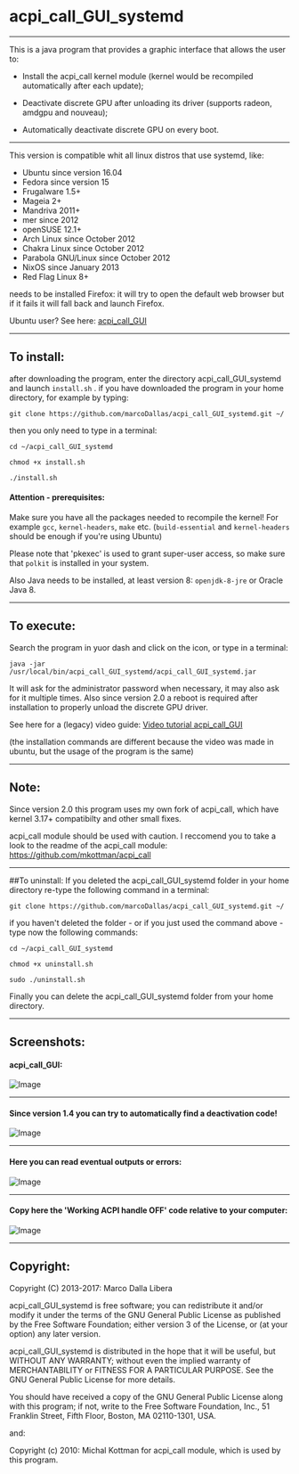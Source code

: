 acpi_call_GUI_systemd
=====
***
This is a java program that provides a graphic interface that allows the user to:

 * Install the acpi_call kernel module (kernel would be recompiled automatically after each update);
 
 * Deactivate discrete GPU after unloading its driver (supports radeon, amdgpu and nouveau);
 
 * Automatically deactivate discrete GPU on every boot.

***
This version is compatible whit all linux distros that use systemd, like:
 * Ubuntu since version 16.04
 * Fedora since version 15
 * Frugalware 1.5+
 * Mageia 2+
 * Mandriva 2011+
 * mer since 2012
 * openSUSE 12.1+
 * Arch Linux since October 2012
 * Chakra Linux since October 2012
 * Parabola GNU/Linux since October 2012
 * NixOS since January 2013
 * Red Flag Linux 8+

needs to be installed Firefox: it will try to open the default web browser but if it fails
it will fall back and launch Firefox.

Ubuntu user? See here: [acpi_call_GUI](https://github.com/marcoDallas/acpi_call_GUI "acpi_call_GUI")
***

## To install:
after downloading the program, enter the directory acpi_call_GUI_systemd and launch `install.sh` . 
if you have downloaded the program in your home directory, for example by typing:

```
git clone https://github.com/marcoDallas/acpi_call_GUI_systemd.git ~/
```
then you only need to type in a terminal:

```
cd ~/acpi_call_GUI_systemd 

chmod +x install.sh 

./install.sh 
```
#### Attention - prerequisites:
Make sure you have all the packages needed to recompile the kernel! For example `gcc`, `kernel-headers`, `make` etc.
(`build-essential` and `kernel-headers` should be enough if you're using Ubuntu)

Please note that 'pkexec' is used to grant super-user access, so make sure that `polkit` is installed 
in your system.

Also Java needs to be installed, at least version 8: `openjdk-8-jre` or Oracle Java 8.
***
## To execute:

Search the program in yuor dash and click on the icon, or type in a terminal: 

```
java -jar /usr/local/bin/acpi_call_GUI_systemd/acpi_call_GUI_systemd.jar
```
It will ask for the administrator password when necessary, it may also ask for it multiple times.
Also since version 2.0 a reboot is required after installation to properly unload the discrete GPU driver.

See here for a (legacy) video guide: [Video tutorial acpi_call_GUI](https://www.youtube.com/watch?v=h33bvoR14x8 "Go to youtube")

(the installation commands are different because the video was made in ubuntu, but the usage of the program is the same)
***
## Note:
Since version 2.0 this program uses my own fork of acpi_call, which have kernel 3.17+ compatibilty and other small fixes.

acpi_call module should be used with caution. I reccomend you to take a look to the readme of the acpi_call module: https://github.com/mkottman/acpi_call
***
##To uninstall:
If you deleted the acpi_call_GUI_systemd folder in your home directory re-type the following command in a terminal:
```
git clone https://github.com/marcoDallas/acpi_call_GUI_systemd.git ~/
```
if you haven't deleted the folder - or if you just used the command above - type now the following commands:
```
cd ~/acpi_call_GUI_systemd

chmod +x uninstall.sh

sudo ./uninstall.sh
```
Finally you can delete the acpi_call_GUI_systemd folder from your home directory.
***
## Screenshots:
#### acpi_call_GUI:
![Image](https://lh3.googleusercontent.com/5Pyo03ty4cfRaggaf36HWJO8uujS8stTGPmNdCTguvciTBVRt6BukHFsaKnNTsGRuhdcIvPpz2SJoB83WohdD7fW7xELv2ZgWzU3ovohDGbHCv0wmq_fE2HaHMdFcfLNmiARH27rzKGfQZ6nJbN4E3YN1STpeO6JHZuSs6cmwFZzFJGBklTHm8_TcuJS953GW5MGOO2jRSEN56eNl1qzqi4-sXglOIUv8ixX4uXwrKgRTQVNhOggtq31Bu13CiPYycarDffsD4asvClf-SvX2UaOnRKuffrrBu0XpCj5kJpThisEDfVZntmQgKIH2QtoJbEaW7_3JNZEZIxCnWggFI1CNVuA31sZwTzei2ru5vG75dY2g1rr2uzYTn9fDB7RnVlVSUjVIRaoaXrQxzM1rIWa9V-3gRZYeI89gUOD2zNjbUllVil7Hr2uqGxefjsmk8bU-kkrOW7ezcYcIKAmfRqe1gNJpN_4kP47pkwoxtfT18IG5JVUH6sApGp1HSIKfS6GEANGsMNAy0dgwg9CvYuQu34hurQCY0AwyflGUZCDcOepEpUuvokVMDbz8xq4ZK_CdG1iJCnSI-Z_WXEPdQJrpNOThEiY0PjBmH2AtyoT9qESDinQ=w630-h330-no "acpi_call_GUI")
***
#### Since version 1.4 you can try to automatically find a deactivation code!
![Image](https://lh6.googleusercontent.com/-xudmJqs6jKA/VIGiHnrHR_I/AAAAAAAAJfA/PVUCJYQcuVE/w644-h347-no/Schermata.png "Since version 1.4 you can try to automatically find a deactivation code!")
***
#### Here you can read eventual outputs or errors:
![Image](https://lh5.googleusercontent.com/-i8Q-6UxOSuk/UY-sz6OPtMI/AAAAAAAAA_Q/uterDsLyy2Q/w636-h335-no/Schermata+del+2013-05-12.png "here you can read eventual outputs or errors")
***
#### Copy here the 'Working ACPI handle OFF' code relative to your computer:
![Image](https://lh6.googleusercontent.com/-FuXDqo1CP64/UY-s2FpM2YI/AAAAAAAAA_Y/SPhWcoDQ1Gk/w882-h504-no/Schermata+del+2013-05-08+02%253A49%253A19.png "copy here the 'Working ACPI handle OFF' code relative to your computer")
***
## Copyright:

  Copyright (C) 2013-2017: Marco Dalla Libera 
  
  acpi_call_GUI_systemd is free software; you can redistribute it and/or modify
  it under the terms of the GNU General Public License as published by
  the Free Software Foundation; either version 3 of the License, or
  (at your option) any later version.
  
  acpi_call_GUI_systemd is distributed in the hope that it will be useful,
  but WITHOUT ANY WARRANTY; without even the implied warranty of
  MERCHANTABILITY or FITNESS FOR A PARTICULAR PURPOSE.  See the
  GNU General Public License for more details.
  
  You should have received a copy of the GNU General Public License
  along with this program; if not, write to the Free Software
  Foundation, Inc., 51 Franklin Street, Fifth Floor, Boston,
  MA 02110-1301, USA.
  
  and:
  
  Copyright (c) 2010: Michal Kottman for acpi_call module, which is used by this program.
